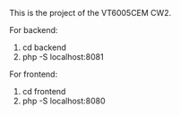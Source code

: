 This is the project of the VT6005CEM CW2.

For backend:
1. cd backend
2. php -S localhost:8081

For frontend:
1. cd frontend
2. php -S localhost:8080